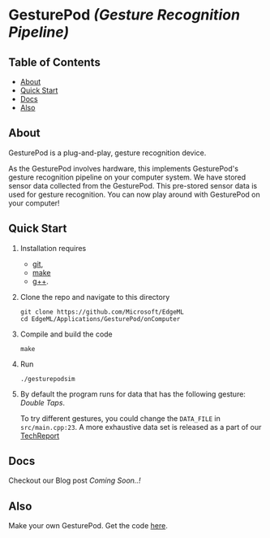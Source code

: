 GesturePod *(Gesture Recognition Pipeline)*
=========================

## Table of Contents

- [About](#about)
- [Quick Start](#quick-start)
- [Docs](#docs)
- [Also](#also)

## About

GesturePod is a plug-and-play, gesture recognition device. 

As the GesturePod involves hardware, this implements GesturePod's gesture recognition pipeline on your computer system. We have stored sensor data collected from the GesturePod. This pre-stored sensor data is used for gesture recognition. You can now play around with GesturePod on your computer!

## Quick Start

1. Installation requires 
	- [git](https://git-scm.com/), 
	- [make](https://www.gnu.org/software/make/)
	- [g++](https://gcc.gnu.org/).

2. Clone the repo and navigate to this directory
	```
	git clone https://github.com/Microsoft/EdgeML
	cd EdgeML/Applications/GesturePod/onComputer
	```
3. Compile and build the code
	```
	make
	```
4. Run
	```
	./gesturepodsim
	```
5. By default the program runs for data that has the following gesture: *Double Taps*.

	To try different gestures, you could change the ```DATA_FILE``` in ```src/main.cpp:23```. 
	A more exhaustive data set is released as a part of our [TechReport](https://www.microsoft.com/en-us/research/uploads/prod/2018/05/dataTR_v1.tar-5b058a4590168.gz)

## Docs
Checkout our Blog post *Coming Soon..!*

## Also
Make your own GesturePod. Get the code [here](https://github.com/Microsoft/EdgeML/tree/master/Applications/GesturePod/onMKR1000).